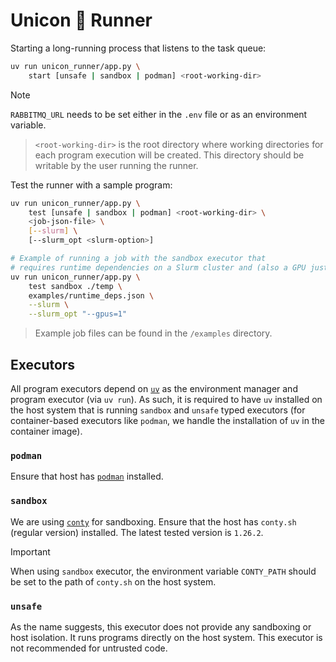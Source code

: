 # Unicon 🦄 Runner

Starting a long-running process that listens to the task queue:

```bash
uv run unicon_runner/app.py \
    start [unsafe | sandbox | podman] <root-working-dir>
```
> [!NOTE]
`RABBITMQ_URL` needs to be set either in the `.env` file or as an environment variable.

> `<root-working-dir>` is the root directory where working directories for each program execution will be created. This directory should be writable by the user running the runner.

Test the runner with a sample program:

```bash
uv run unicon_runner/app.py \
    test [unsafe | sandbox | podman] <root-working-dir> \
    <job-json-file> \
    [--slurm] \
    [--slurm_opt <slurm-option>]

# Example of running a job with the sandbox executor that 
# requires runtime dependencies on a Slurm cluster and (also a GPU just for fun)
uv run unicon_runner/app.py \
    test sandbox ./temp \
    examples/runtime_deps.json \
    --slurm \
    --slurm_opt "--gpus=1"
```

> Example job files can be found in the `/examples` directory.

## Executors

All program executors depend on [`uv`](https://github.com/astral-sh/uv) as the environment manager and program executor (via `uv run`). As such, it is required to have `uv` installed on the host system that is running `sandbox` and `unsafe` typed executors (for container-based executors like `podman`, we handle the installation of `uv` in the container image).

### `podman`

Ensure that host has [`podman`](https://podman.io/docs/installation) installed.

### `sandbox`

We are using [`conty`](https://github.com/Kron4ek/Conty) for sandboxing. Ensure that the host has `conty.sh` (regular version) installed. The latest tested version is `1.26.2`.

> [!IMPORTANT]
When using `sandbox` executor, the environment variable `CONTY_PATH` should be set to the path of `conty.sh` on the host system.

### `unsafe`

As the name suggests, this executor does not provide any sandboxing or host isolation. It runs programs directly on the host system. This executor is not recommended for untrusted code.